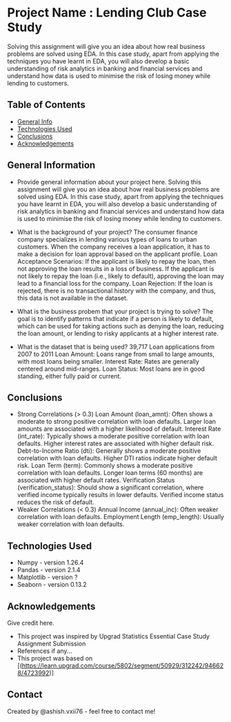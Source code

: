 # Project Name : Lending Club Case Study
Solving this assignment will give you an idea about how real business problems are solved using EDA. In this case study, apart from applying the techniques you have learnt in EDA, you will also develop a basic understanding of risk analytics in banking and financial services and understand how data is used to minimise the risk of losing money while lending to customers.


## Table of Contents
* [General Info](#general-information)
* [Technologies Used](#technologies-used)
* [Conclusions](#conclusions)
* [Acknowledgements](#acknowledgements)

<!-- You can include any other section that is pertinent to your problem -->

## General Information
- Provide general information about your project here.
  Solving this assignment will give you an idea about how real business problems are solved using EDA. In this case study, apart from applying the techniques you have learnt in      EDA, you will also develop a basic understanding of risk analytics in banking and financial services and understand how data is used to minimise the risk of losing money while     lending to customers.
  
- What is the background of your project?
  The consumer finance company specializes in lending various types of loans to urban customers. When the company receives a loan application, it has to make a decision for loan     approval based on the applicant profile.
  Loan Acceptance Scenarios:
    If the applicant is likely to repay the loan, then not approving the loan results in a loss of business.
    If the applicant is not likely to repay the loan (i.e., likely to default), approving the loan may lead to a financial loss for the company.
  Loan Rejection:
    If the loan is rejected, there is no transactional history with the company, and thus, this data is not available in the dataset.
  
- What is the business probem that your project is trying to solve?
  The goal is to identify patterns that indicate if a person is likely to default, which can be used for taking actions such as denying the loan, reducing the loan amount, or
  lending to risky applicants at a higher interest rate.
  
- What is the dataset that is being used?
  39,717 Loan applications from 2007 to 2011
  Loan Amount: Loans range from small to large amounts, with most loans being smaller.
  Interest Rate: Rates are generally centered around mid-ranges.
  Loan Status: Most loans are in good standing, either fully paid or current.

  
<!-- You don't have to answer all the questions - just the ones relevant to your project. -->

## Conclusions
- Strong Correlations (> 0.3)
    Loan Amount (loan_amnt): Often shows a moderate to strong positive correlation with loan defaults. Larger loan amounts are associated with a higher likelihood of default.
    Interest Rate (int_rate): Typically shows a moderate positive correlation with loan defaults. Higher interest rates are associated with higher default risk.
    Debt-to-Income Ratio (dti): Generally shows a moderate positive correlation with loan defaults. Higher DTI ratios indicate higher default risk.
    Loan Term (term): Commonly shows a moderate positive correlation with loan defaults. Longer loan terms (60 months) are associated with higher default rates.
    Verification Status (verification_status): Should show a significant correlation, where verified income typically results in lower defaults. Verified income status reduces the     risk of default.
- Weaker Correlations (< 0.3)
    Annual Income (annual_inc): Often weaker correlation with loan defaults.
    Employment Length (emp_length): Usually weaker correlation with loan defaults.

<!-- You don't have to answer all the questions - just the ones relevant to your project. -->


## Technologies Used
- Numpy - version 1.26.4
- Pandas - version 2.1.4
- Matplotlib - version ?
- Seaborn - version 0.13.2

<!-- As the libraries versions keep on changing, it is recommended to mention the version of library used in this project -->

## Acknowledgements
Give credit here.
- This project was inspired by Upgrad Statistics Essential Case Study Assignment Submission
- References if any...
- This project was based on [(https://learn.upgrad.com/course/5802/segment/50929/312242/946628/4723992)]


## Contact
Created by @ashish.vxii76 - feel free to contact me!


<!-- Optional -->
<!-- ## License -->
<!-- This project is open source and available under the [... License](). -->

<!-- You don't have to include all sections - just the one's relevant to your project -->

